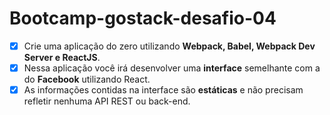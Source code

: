 # Bootcamp-gostack-desafio-04

- [x]  Crie uma aplicação do zero utilizando **Webpack, Babel, Webpack Dev Server e ReactJS**.
- [x]  Nessa aplicação você irá desenvolver uma **interface** semelhante com a do **Facebook** utilizando React.
- [x]  As informações contidas na interface são **estáticas** e não precisam refletir nenhuma API REST ou back-end.
